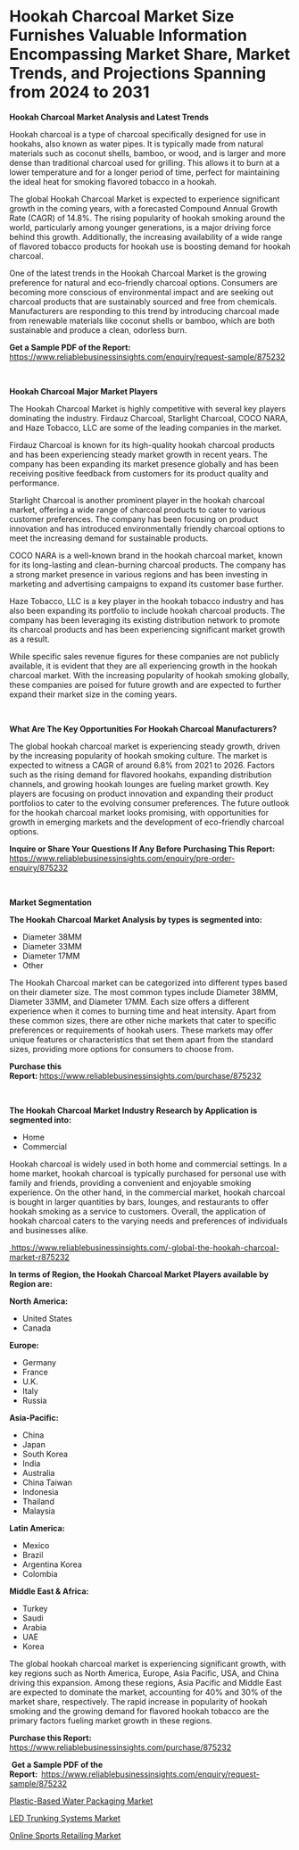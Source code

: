 <p><h1>Hookah Charcoal Market Size Furnishes Valuable Information Encompassing Market Share, Market Trends, and Projections Spanning from 2024 to 2031</h1></p><p><strong>Hookah Charcoal Market Analysis and Latest Trends</strong></p>
<p><p>Hookah charcoal is a type of charcoal specifically designed for use in hookahs, also known as water pipes. It is typically made from natural materials such as coconut shells, bamboo, or wood, and is larger and more dense than traditional charcoal used for grilling. This allows it to burn at a lower temperature and for a longer period of time, perfect for maintaining the ideal heat for smoking flavored tobacco in a hookah.</p><p>The global Hookah Charcoal Market is expected to experience significant growth in the coming years, with a forecasted Compound Annual Growth Rate (CAGR) of 14.8%. The rising popularity of hookah smoking around the world, particularly among younger generations, is a major driving force behind this growth. Additionally, the increasing availability of a wide range of flavored tobacco products for hookah use is boosting demand for hookah charcoal.</p><p>One of the latest trends in the Hookah Charcoal Market is the growing preference for natural and eco-friendly charcoal options. Consumers are becoming more conscious of environmental impact and are seeking out charcoal products that are sustainably sourced and free from chemicals. Manufacturers are responding to this trend by introducing charcoal made from renewable materials like coconut shells or bamboo, which are both sustainable and produce a clean, odorless burn.</p></p>
<p><strong>Get a Sample PDF of the Report:&nbsp;</strong> <a href="https://www.reliablebusinessinsights.com/enquiry/request-sample/875232">https://www.reliablebusinessinsights.com/enquiry/request-sample/875232</a></p>
<p>&nbsp;</p>
<p><strong>Hookah Charcoal Major Market Players</strong></p>
<p><p>The Hookah Charcoal Market is highly competitive with several key players dominating the industry. Firdauz Charcoal, Starlight Charcoal, COCO NARA, and Haze Tobacco, LLC are some of the leading companies in the market.</p><p>Firdauz Charcoal is known for its high-quality hookah charcoal products and has been experiencing steady market growth in recent years. The company has been expanding its market presence globally and has been receiving positive feedback from customers for its product quality and performance.</p><p>Starlight Charcoal is another prominent player in the hookah charcoal market, offering a wide range of charcoal products to cater to various customer preferences. The company has been focusing on product innovation and has introduced environmentally friendly charcoal options to meet the increasing demand for sustainable products.</p><p>COCO NARA is a well-known brand in the hookah charcoal market, known for its long-lasting and clean-burning charcoal products. The company has a strong market presence in various regions and has been investing in marketing and advertising campaigns to expand its customer base further.</p><p>Haze Tobacco, LLC is a key player in the hookah tobacco industry and has also been expanding its portfolio to include hookah charcoal products. The company has been leveraging its existing distribution network to promote its charcoal products and has been experiencing significant market growth as a result.</p><p>While specific sales revenue figures for these companies are not publicly available, it is evident that they are all experiencing growth in the hookah charcoal market. With the increasing popularity of hookah smoking globally, these companies are poised for future growth and are expected to further expand their market size in the coming years.</p></p>
<p>&nbsp;</p>
<p><strong>What Are The Key Opportunities For Hookah Charcoal Manufacturers?</strong></p>
<p><p>The global hookah charcoal market is experiencing steady growth, driven by the increasing popularity of hookah smoking culture. The market is expected to witness a CAGR of around 6.8% from 2021 to 2026. Factors such as the rising demand for flavored hookahs, expanding distribution channels, and growing hookah lounges are fueling market growth. Key players are focusing on product innovation and expanding their product portfolios to cater to the evolving consumer preferences. The future outlook for the hookah charcoal market looks promising, with opportunities for growth in emerging markets and the development of eco-friendly charcoal options.</p></p>
<p><strong>Inquire or Share Your Questions If Any Before Purchasing This Report:</strong> <a href="https://www.reliablebusinessinsights.com/enquiry/pre-order-enquiry/875232">https://www.reliablebusinessinsights.com/enquiry/pre-order-enquiry/875232</a></p>
<p>&nbsp;</p>
<p><strong>Market Segmentation</strong></p>
<p><strong>The Hookah Charcoal Market Analysis by types is segmented into:</strong></p>
<p><ul><li>Diameter 38MM</li><li>Diameter 33MM</li><li>Diameter 17MM</li><li>Other</li></ul></p>
<p><p>The Hookah Charcoal market can be categorized into different types based on their diameter size. The most common types include Diameter 38MM, Diameter 33MM, and Diameter 17MM. Each size offers a different experience when it comes to burning time and heat intensity. Apart from these common sizes, there are other niche markets that cater to specific preferences or requirements of hookah users. These markets may offer unique features or characteristics that set them apart from the standard sizes, providing more options for consumers to choose from.</p></p>
<p><strong>Purchase this Report:&nbsp;</strong><a href="https://www.reliablebusinessinsights.com/purchase/875232">https://www.reliablebusinessinsights.com/purchase/875232</a></p>
<p>&nbsp;</p>
<p><strong>The Hookah Charcoal Market Industry Research by Application is segmented into:</strong></p>
<p><ul><li>Home</li><li>Commercial</li></ul></p>
<p><p>Hookah charcoal is widely used in both home and commercial settings. In a home market, hookah charcoal is typically purchased for personal use with family and friends, providing a convenient and enjoyable smoking experience. On the other hand, in the commercial market, hookah charcoal is bought in larger quantities by bars, lounges, and restaurants to offer hookah smoking as a service to customers. Overall, the application of hookah charcoal caters to the varying needs and preferences of individuals and businesses alike.</p></p>
<p><a href="https://www.reliablebusinessinsights.com/-global-the-hookah-charcoal-market-r875232">&nbsp;https://www.reliablebusinessinsights.com/-global-the-hookah-charcoal-market-r875232</a></p>
<p><strong>In terms of Region, the Hookah Charcoal Market Players available by Region are:</strong></p>
<p>
    <p> <strong> North America: </strong>
        <ul>
            <li>United States</li>
            <li>Canada</li>
        </ul>
        </p> 
    <p> <strong> Europe: </strong>
        <ul>
            <li>Germany</li>
            <li>France</li>
            <li>U.K.</li>
            <li>Italy</li>
            <li>Russia</li>
        </ul>
        </p> 
    <p> <strong> Asia-Pacific: </strong>
        <ul>
            <li>China</li>
            <li>Japan</li>
            <li>South Korea</li>
            <li>India</li>
            <li>Australia</li>
            <li>China Taiwan</li>
            <li>Indonesia</li>
            <li>Thailand</li>
            <li>Malaysia</li>
        </ul>
        </p> 
    <p> <strong> Latin America: </strong>
        <ul>
            <li>Mexico</li>
            <li>Brazil</li>
            <li>Argentina Korea</li>
            <li>Colombia</li>
        </ul>
        </p> 
    <p> <strong> Middle East & Africa: </strong>
        <ul>
            <li>Turkey</li>
            <li>Saudi</li>
            <li>Arabia</li>
            <li>UAE</li>
            <li>Korea</li>
        </ul>
    </p>
    </p>
<p><p>The global hookah charcoal market is experiencing significant growth, with key regions such as North America, Europe, Asia Pacific, USA, and China driving this expansion. Among these regions, Asia Pacific and Middle East are expected to dominate the market, accounting for 40% and 30% of the market share, respectively. The rapid increase in popularity of hookah smoking and the growing demand for flavored hookah tobacco are the primary factors fueling market growth in these regions.</p></p>
<p><strong>Purchase this Report: </strong><a href="https://www.reliablebusinessinsights.com/purchase/875232">https://www.reliablebusinessinsights.com/purchase/875232</a></p>
<p>&nbsp;<strong>Get a Sample PDF of the Report:&nbsp;&nbsp;</strong><a href="https://www.reliablebusinessinsights.com/enquiry/request-sample/875232">https://www.reliablebusinessinsights.com/enquiry/request-sample/875232</a></p>
<p><strong></strong></p>
<p><p><a href="https://github.com/MaryamSipes/Market-Research-Report-List-1/blob/main/plastic-based-water-packaging-market.md">Plastic-Based Water Packaging Market</a></p><p><a href="https://github.com/ksleyeze/Market-Research-Report-List-1/blob/main/led-trunking-systems-market.md">LED Trunking Systems Market</a></p><p><a href="https://github.com/eliasMan59/Market-Research-Report-List-1/blob/main/online-sports-retailing-market.md">Online Sports Retailing Market</a></p></p>